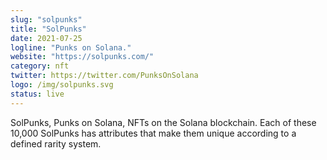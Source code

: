 ```yaml
---
slug: "solpunks"
title: "SolPunks"
date: 2021-07-25
logline: "Punks on Solana."
website: "https://solpunks.com/"
category: nft 
twitter: https://twitter.com/PunksOnSolana
logo: /img/solpunks.svg
status: live
---
```


SolPunks, Punks on Solana, NFTs on the Solana blockchain. Each of these 10,000 SolPunks has attributes that make them unique according to a defined rarity system.